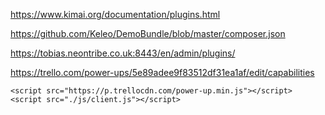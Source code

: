 https://www.kimai.org/documentation/plugins.html

https://github.com/Keleo/DemoBundle/blob/master/composer.json

https://tobias.neontribe.co.uk:8443/en/admin/plugins/

https://trello.com/power-ups/5e89adee9f83512df31ea1af/edit/capabilities

    <script src="https://p.trellocdn.com/power-up.min.js"></script>
    <script src="./js/client.js"></script>
